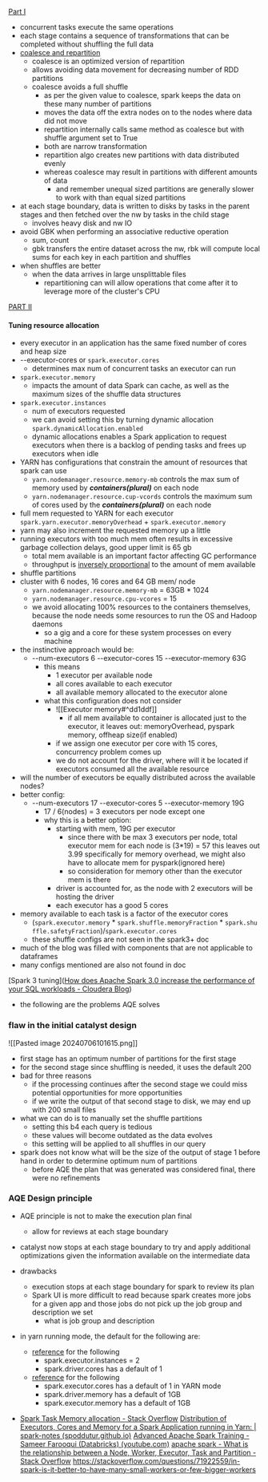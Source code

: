 [Part I](https://blog.cloudera.com/how-to-tune-your-apache-spark-jobs-part-1/)
- concurrent tasks execute the same operations
- each stage contains a sequence of transformations that can be completed without shuffling the full data
- [coalesce and repartition](https://stackoverflow.com/questions/31610971/spark-repartition-vs-coalesce)
	- coalesce is an optimized version of repartition
	- allows avoiding data movement for decreasing number of RDD partitions
	- coalesce avoids a full shuffle
		- as per the given value to coalesce, spark keeps the data on these many number of partitions
		- moves the data off the extra nodes on to the nodes where data did not move
		- repartition internally calls same method as coalesce but with shuffle argument set to True
		- both are narrow transformation
		- repartition algo creates new partitions with data distributed evenly
		- whereas coalesce may result in partitions with different amounts of data
			- and remember unequal sized partitions are generally slower to work with than equal sized partitions
- at each stage boundary, data is written to disks by tasks in the parent stages and then fetched over the nw by tasks in the child stage
	- involves heavy disk and nw IO
- avoid GBK when performing an associative reductive operation
	- sum, count
	- gbk transfers the entire dataset across the nw, rbk will compute local sums for each key in each partition and shuffles
- when shuffles are better
	- when the data arrives in large unsplittable files
		- repartitioning can will allow operations that come after it to leverage more of the cluster's CPU

[PART II](https://blog.cloudera.com/how-to-tune-your-apache-spark-jobs-part-2/)
#### Tuning resource allocation
- every executor in an application has the same fixed number of cores and heap size
- --executor-cores or `spark.executor.cores`
	- determines max num of concurrent tasks an executor can run
- `spark.executor.memory`
	- impacts the amount of data Spark can cache, as well as the maximum sizes of the shuffle data structures
- `spark.executor.instances`
	- num of executors requested
	- we can avoid setting this by turning dynamic allocation `spark.dynamicAllocation.enabled`
	- dynamic allocations enables a Spark application to request executors when there is a backlog of pending tasks and frees up executors when idle
- YARN has configurations that constrain the amount of resources that spark can use
	- `yarn.nodemanager.resource.memory-mb` controls the max sum of memory used by ***containers(plural)*** on each node
	- `yarn.nodemanager.resource.cup-vcords` controls the maximum sum of cores used by the ***containers(plural)*** on each node
- full mem requested to YARN for each executor `spark.yarn.executor.memoryOverhead` + `spark.executor.memory`
- yarn may also increment the requested memory up a little
- running executors with too much mem often results in excessive garbage collection delays, good upper limit is 65 gb
	- total mem available is an important factor affecting GC performance
	- throughput is [inversely proportional](https://docs.oracle.com/en/java/javase/17/gctuning/factors-affecting-garbage-collection-performance.html) to the amount of mem available
- shuffle partitions
- cluster with 6 nodes, 16 cores and 64 GB mem/ node
	- `yarn.nodemanager.resource.memory-mb` = 63GB * 1024
	- `yarn.nodemanager.resource.cpu-vcores` = 15
	- we avoid allocating 100% resources to the containers themselves, because the node needs some resources to run the OS and Hadoop daemons
		- so a gig and a core for these system processes on every machine
- the instinctive approach would be:
	- --num-executors 6 --executor-cores 15 --executor-memory 63G
		- this means
			- 1 executor per available node
			- all cores available to each executor
			- all available memory allocated to the executor alone
		- what this configuration does not consider
			- ![[Executor memory#^dd1ddf]]
				- if all mem available to container is allocated just to the executor, it leaves out: memoryOverhead, pyspark memory, offheap size(if enabled)
			- if we assign one executor per core with 15 cores, concurrency problem comes up
			- we do not account for the driver, where will it be located if executors consumed all the available resource
- will the number of executors be equally distributed across the available nodes?
- better config:
	- --num-executors 17 --executor-cores 5 --executor-memory 19G
		- 17 / 6(nodes) = 3 executors per node except one 
		- why this is a better option:
		    - starting with mem, 19G per executor
			    - since there with be max 3 executors per node, total executor mem for each node is (3\*19) = 57 this leaves out 3.99 specifically for memory overhead, we might also have to allocate mem for pyspark(ignored here)
			    - so consideration for memory other than the executor mem is there
			- driver is accounted for, as the node with 2 executors will be hosting the driver
			- each executor has a good 5 cores 
- memory available to each task is a factor of the executor cores
	- (`spark.executor.memory` * `spark.shuffle.memoryFraction` * `spark.shuffle.safetyFraction`)/`spark.executor.cores`
	- these shuffle configs are not seen in the spark3+ doc
- much of the blog was filled with components that are not applicable to dataframes
- many configs mentioned are also not found in doc


[Spark 3 tuning]([How does Apache Spark 3.0 increase the performance of your SQL workloads - Cloudera Blog](https://blog.cloudera.com/how-does-apache-spark-3-0-increase-the-performance-of-your-sql-workloads/))
- the following are the problems AQE solves
### flaw in the initial catalyst design
![[Pasted image 20240706101615.png]]
- first stage has an optimum number of partitions for the first stage
- for the second stage since shuffling is needed, it uses the default 200
- bad for three reasons
	- if the processing continues after the second stage we could miss potential opportunities for more opportunities
	- if we write the output of that second stage to disk, we may end up with 200 small files
- what we can do is to manually set the shuffle partitions
	- setting this b4 each query is tedious
	- these values will become outdated as the data evolves
	- this setting will be applied to all shuffles in our query
- spark does not know what will be the size of the output of stage 1 before hand in order to determine optimum num of partitions
	- before AQE the plan that was generated was considered final, there were no refinements
### AQE Design principle
- AQE principle is not to make the execution plan final
	- allow for reviews at each stage boundary
- catalyst now stops at each stage boundary to try and apply additional optimizations given the information available on the intermediate data
- drawbacks
	- execution stops at each stage boundary for spark to review its plan
	- Spark UI is more difficult to read because spark creates more jobs for a given app and those jobs do not pick up the job group and description we set
		- what is job group and description










- in yarn running mode, the default for the following are:
	- [reference](https://spark.apache.org/docs/latest/running-on-yarn.html) for the following
		- spark.executor.instances = 2
		- spark.driver.cores has a default of 1
	- [reference](https://spark.apache.org/docs/latest/configuration.html) for the following
		- spark.executor.cores has a default of 1 in YARN mode
		- spark.driver.memory has a default of 1GB
		- spark.executor.memory has a default of 1GB
- [Spark Task Memory allocation - Stack Overflow](https://stackoverflow.com/questions/45553492/spark-task-memory-allocation)
[Distribution of Executors, Cores and Memory for a Spark Application running in Yarn: | spark-notes (spoddutur.github.io)](https://spoddutur.github.io/spark-notes/distribution_of_executors_cores_and_memory_for_spark_application.html)
[Advanced Apache Spark Training - Sameer Farooqui (Databricks) (youtube.com)](https://www.youtube.com/watch?v=7ooZ4S7Ay6Y)
[apache spark - What is the relationship between a Node, Worker, Executor, Task and Partition - Stack Overflow](https://stackoverflow.com/questions/68560515/what-is-the-relationship-between-a-node-worker-executor-task-and-partition)
https://stackoverflow.com/questions/71922559/in-spark-is-it-better-to-have-many-small-workers-or-few-bigger-workers
